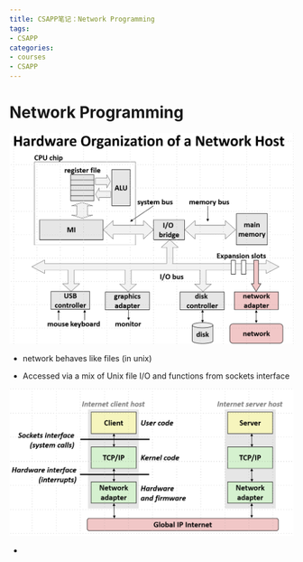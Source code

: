 ```yaml
---
title: CSAPP笔记：Network Programming
tags: 
- CSAPP
categories:
- courses
- CSAPP
---
```


# Network Programming

<img src="https://raw.githubusercontent.com/coelien/image-hosting/master/img/202303152056504.png" alt="image-20230315205618427" style="zoom:50%;" />

- network behaves like files (in unix)

- Accessed via a mix of Unix file I/O and functions from sockets interface

<img src="https://raw.githubusercontent.com/coelien/image-hosting/master/img/202303152116386.png" alt="image-20230315211642334" style="zoom:50%;" />

- 